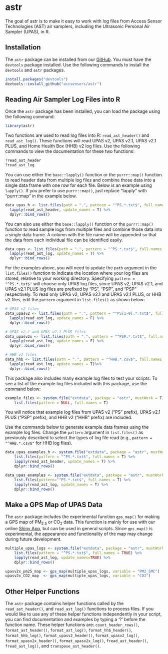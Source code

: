 
<!-- README.md is generated from README.Rmd. Please edit that file -->

# astr

<!-- badges: start -->
<!-- badges: end -->

The goal of astr is to make it easy to work with log files from Access
Sensor Technologies (AST) air samplers, including the Ultrasonic
Personal Air Sampler (UPAS), in R.

## Installation

The `astr` package can be installed from our
[GitHub](https://github.com/accsensors/astr). You must have the
`devtools` package installed. Use the following commands to install the
`devtools` and `astr` packages.

``` r
install.packages("devtools")
devtools::install_github("accsensors/astr")
```

## Reading Air Sampler Log Files into R

Once the `astr` package has been installed, you can load the package
using the following command:

``` r
library(astr)
```

Two functions are used to read log files into R: `read_ast_header()` and
`read_ast_log()`. These functions will read UPAS v2, UPAS v2.1, UPAS
v2.1 PLUS, and Home Health Box (HHB) v2 log files. Use the following
commands to view the documentation for these two functions:

``` r
?read_ast_header
?read_ast_log
```

You can use either the `base::lapply()` function or the `purrr::map()`
function to read header data from multiple log files and combine those
data into a single data frame with one row for each file. Below is an
example using `lapply()`. If you prefer to use `purrr::map()`, just
replace “lapply” with “purrr::map” in the example below.

``` r
data_upas_h <- list.files(path = ".", pattern = "^PS.*.txt$", full.names = T) %>%
  lapply(read_ast_header, update_names = T) %>%
  dplyr::bind_rows()
```

You can also use either the `base::lapply()` function or the
`purrr::map()` function to read sample logs from multiple files and
combine those data into a single data frame. A column with the file name
will be appended so that the data from each individual file can be
identified easily.

``` r
data_upas <- list.files(path = ".", pattern = "^PS.*.txt$", full.names = T) %>%
  lapply(read_ast_log, update_names = T) %>%
  dplyr::bind_rows()
```

For the examples above, you will need to update the `path` argument in
the `list.files()` function to indicate the location where your log
files are stored, relative to your working directory. Specifying
`pattern = "^PS.*.txt$"` will choose only UPAS log files, since UPAS v2,
UPAS v2.1, and UPAS v2.1 PLUS log files are prefixed by “PS”, “PSP”, and
“PSP” respectively. To read only UPAS v2, UPAS v2.1 and UPAS v2.1 PLUS,
or HHB v2 files, edit the `pattern` argument in `list.files()` as shown
below:

``` r
# UPAS v2 files
data_upasv2 <- list.files(path = ".", pattern = "^PS[1-9].*.txt$", full.names = T) %>%
  lapply(read_ast_log, update_names = F) %>%
  dplyr::bind_rows()

# UPAS v2.1 and UPAS v2.1 PLUS files
data_upasv2x <- list.files(path = ".", pattern = "^PSP.*.txt$", full.names = T) %>%
  lapply(read_ast_log, update_names = F) %>%
  dplyr::bind_rows()

# HHB v2 files
data_hhb <- list.files(path = ".", pattern = "^HHB.*.csv$", full.names = T) %>%
  lapply(read_ast_log, update_names = T)%>%
  dplyr::bind_rows()
```

This package also includes many example log files to test your scripts.
To see a list of the example log files included with this package, use
the command below:

``` r
example_files <- system.file("extdata", package = "astr", mustWork = T) |>
    list.files(pattern = NULL, full.names = T)
```

You will notice that example log files from UPAS v2 (“PS” prefix), UPAS
v2.1 PLUS (“PSP” prefix), and HHB v2 (“HHB” prefix) are included.

Use the commands below to generate example data frames using the example
log files. Change the `pattern` argument in `list.files()` as previously
described to select the types of log file read (e.g.,
`pattern = "^HHB.*.csv$"` for HHB log files).

``` r
data_upas_examples_h <- system.file("extdata", package = "astr", mustWork = T) |>
    list.files(pattern = "^PS.*.txt$", full.names = T) %>%
    lapply(read_ast_header, update_names = T) %>%
    dplyr::bind_rows()
```

``` r
data_upas_examples <- system.file("extdata", package = "astr", mustWork = T) |>
    list.files(pattern="^PS.*.txt$", full.names = T) %>%
    lapply(read_ast_log, update_names = T) %>%
    dplyr::bind_rows()
```

## Make a GPS Map of UPAS Data

The `astr` package includes the experimental function `gps_map()` for
making a GPS map of PM<sub>2.5</sub> or CO<sub>2</sub> data. This
function is mainly for use with our online [Shiny
App](https://accsensors.shinyapps.io/shinyAST/), but can be used in
general scripts. Since `gps_map()` is experimental, the appearance and
functionality of the map may change during future development.

``` r
multiple_upas_logs <- system.file("extdata", package = "astr", mustWork = TRUE) |>
    list.files(pattern = "^PS.*.txt$", full.names = TRUE) %>%
    lapply(read_ast_log, update_names=TRUE) %>%
    dplyr::bind_rows()

upasv2x_pm25_map <- gps_map(multiple_upas_logs, variable = "PM2_5MC")
upasv2x_CO2_map  <- gps_map(multiple_upas_logs, variable = "CO2")
```

## Other Helper Functions

The `astr` package contains helper functions called by the
`read_ast_header()`, and `read_ast_log()` functions to process files. If
you would like to use any of these helper functions independently in
your script, you can find documentation and examples by typing a ‘?’
before the function name. These helper functions are:
`count_header_rows()`, `format_ast_header()`, `format_ast_log()`,
`format_hhb_header()`, `format_hhb_log()`, `format_upasv2_header()`,
`format_upasv2_log()`, `format_upasv2x_header()`,
`format_upasv2x_log()`, `fread_ast_header()`, `fread_ast_log()`, and
`transpose_ast_header()`.
